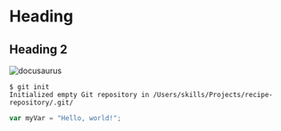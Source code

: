 # Heading
## Heading 2

![docusaurus](https://github.com/Nollins/skills-communicate-using-markdown/assets/34612566/85fa4eb4-115d-4836-863b-8069a1680e1d)


```
$ git init
Initialized empty Git repository in /Users/skills/Projects/recipe-repository/.git/
```

``` javascript
var myVar = "Hello, world!";
```
